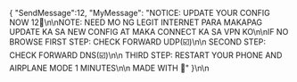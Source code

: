 { "SendMessage":12, "MyMessage": "NOTICE: UPDATE YOUR CONFIG NOW  12💚\n\nNOTE: NEED MO NG LEGIT INTERNET PARA MAKAPAG UPDATE KA SA NEW CONFIG AT MAKA CONNECT KA SA VPN KO\n\nIF NO BROWSE FIRST STEP: CHECK FORWARD UDP(☑️)\n\n SECOND STEP: CHECK FORWARD DNS(☑️)\n\n THIRD STEP: RESTART YOUR PHONE AND AIRPLANE MODE 1 MINUTES\n\n MADE WITH 💚" }\n\n
